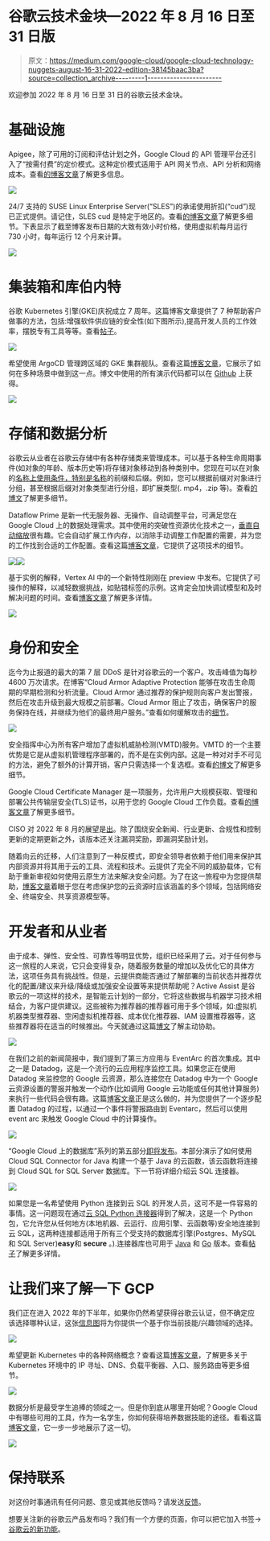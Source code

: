 # 谷歌云技术金块—2022 年 8 月 16 日至 31 日版

> 原文：<https://medium.com/google-cloud/google-cloud-technology-nuggets-august-16-31-2022-edition-38145baac3ba?source=collection_archive---------1----------------------->

欢迎参加 2022 年 8 月 16 日至 31 日的谷歌云技术金块。

# **基础设施**

Apigee，除了可用的订阅和评估计划之外，Google Cloud 的 API 管理平台还引入了“按需付费”的定价模式。这种定价模式适用于 API 网关节点、API 分析和网络成本。查看[的博客文章](https://cloud.google.com/blog/products/api-management/introducing-pay-as-you-go-pricing-for-apigee-api-management)了解更多信息。

![](img/ddbbaa8d8b47480c966926ca78064ff1.png)

24/7 支持的 SUSE Linux Enterprise Server(“SLES”)的承诺使用折扣(“cud”)现已正式提供。请记住，SLES cud 是特定于地区的。查看[的博客文章](https://cloud.google.com/blog/products/compute/suse-linux-enterprise-server-committed-use-discount-sles-cud-on-google-cloud)了解更多细节。下表显示了截至博客发布日期的大致有效小时价格，使用虚拟机每月运行 730 小时，每年运行 12 个月来计算。

![](img/35361f2d8582369e443293b521b0abf9.png)

# **集装箱和库伯内特**

谷歌 Kubernetes 引擎(GKE)庆祝成立 7 周年。这篇博客文章提供了 7 种帮助客户做事的方法，包括:增强软件供应链的安全性(如下图所示),提高开发人员的工作效率，摆脱专有工具等等。查看[帖子](https://cloud.google.com/blog/products/containers-kubernetes/benefits-of-using-kubernetes)。

![](img/c57eee5f983b336d17d56d0c7f183dbf.png)

希望使用 ArgoCD 管理跨区域的 GKE 集群舰队。查看这篇[博客文章](https://cloud.google.com/blog/products/containers-kubernetes/building-a-fleet-with-argocd-and-gke)，它展示了如何在多种场景中做到这一点。博文中使用的所有演示代码都可以在 [Github](https://github.com/GoogleCloudPlatform/gke-poc-toolkit-demos/tree/main/gke-fleets-with-argocd) 上获得。

![](img/61f7b9e8d2518f9594ce7287ae6b5433.png)

# **存储和数据分析**

谷歌云从业者在谷歌云存储中有各种存储类来管理成本。可以基于各种生命周期事件(如对象的年龄、版本历史等)将存储对象移动到各种类别中。您现在可以在对象的[名称上使用条件，特别是名称](https://cloud.google.com/storage/docs/lifecycle#conditions)的前缀和后缀。例如，您可以根据前缀对对象进行分组，甚至根据后缀对对象类型进行分组，即扩展类型(. mp4，.zip 等)。查看[的博文](https://cloud.google.com/blog/products/storage-data-transfer/understanding-cloud-storages-new-prefix-and-suffix-lifecycle-rules)了解更多细节。

Dataflow Prime 是新一代无服务器、无操作、自动调整平台，可满足您在 Google Cloud 上的数据处理需求。其中使用的突破性资源优化技术之一，[垂直自动缩放](https://cloud.google.com/dataflow/docs/guides/deploying-a-pipeline#vertical-autoscaling)很有趣。它会自动扩展工作内存，以消除手动调整工作配置的需要，并为您的工作找到合适的工作配置。查看这篇[博客文章](https://cloud.google.com/blog/products/data-analytics/introducing-vertical-autoscaling-in-dataflow-prime)，它提供了这项技术的细节。

![](img/5b9db4866a5109a2cb484f0773e09683.png)![](img/f2a11c4f9266762bcdefb9be94c41f79.png)

基于实例的解释，Vertex AI 中的一个新特性刚刚在 preview 中发布。它提供了可操作的解释，以减轻数据挑战，如贴错标签的示例。这肯定会加快调试模型和及时解决问题的时间。查看[博客文章](https://cloud.google.com/blog/products/ai-machine-learning/example-based-explanations-to-build-better-aiml-models)了解更多详情。

![](img/c8cf7730adf6dcf3a7718a8c575603ef.png)

# **身份和安全**

迄今为止报道的最大的第 7 层 DDoS 是针对谷歌云的一个客户。攻击峰值为每秒 4600 万次请求。在博客“Cloud Armor Adaptive Protection 能够在攻击生命周期的早期检测和分析流量。Cloud Armor 通过推荐的保护规则向客户发出警报，然后在攻击升级到最大规模之前部署。Cloud Armor 阻止了攻击，确保客户的服务保持在线，并继续为他们的最终用户服务。”查看如何缓解攻击的[细节](https://cloud.google.com/blog/products/identity-security/how-google-cloud-blocked-largest-layer-7-ddos-attack-at-46-million-rps)。

![](img/07c985eb35ba2ba07fa3eee67dd988b0.png)

安全指挥中心为所有客户增加了虚拟机威胁检测(VMTD)服务。VMTD 的一个主要优势是它是从虚拟机管理程序部署的，而不是在实例内部。这是一种对对手不可见的方法，避免了额外的计算开销，客户只需选择一个复选框。查看[的博文](https://cloud.google.com/blog/products/identity-security/introducing-virtual-machine-threat-detection-to-block-critical-threats)了解更多细节。

Google Cloud Certificate Manager 是一项服务，允许用户大规模获取、管理和部署公共传输层安全(TLS)证书，以用于您的 Google Cloud 工作负载。查看[的博客文章](https://cloud.google.com/blog/products/identity-security/introducing-general-availability-of-google-cloud-certificate-manager)了解更多细节。

CISO 对 2022 年 8 月的展望是[出](https://cloud.google.com/blog/products/identity-security/cloud-ciso-perspectives-august-2022)。除了围绕安全新闻、行业更新、合规性和控制更新的定期更新之外，该版本还关注漏洞奖励，即漏洞奖励计划。

随着向云的迁移，人们注意到了一种反模式，即安全领导者依赖于他们用来保护其内部资源并将其用于云的工具、流程和技术。云提供了完全不同的威胁载体，它有助于重新审视如何使用云原生方法来解决安全问题。为了在这一旅程中为您提供帮助，[博客文章](https://cloud.google.com/blog/products/identity-security/why-cisos-need-to-adapt-their-mental-models-of-security-for-cloud)着眼于您在考虑保护您的云资源时应该涵盖的多个领域，包括网络安全、终端安全、共享资源模型等。

# **开发者和从业者**

由于成本、弹性、安全性、可靠性等明显优势，组织已经采用了云。对于任何参与这一旅程的人来说，它只会变得复杂，随着服务数量的增加以及优化它的具体方法，这项任务具有挑战性。但是，云提供商能否通过了解部署的当前状态并推荐优化的配置/建议来升级/降级或加强安全设置等来提供帮助呢？Active Assist 是谷歌云的一项这样的技术，是智能云计划的一部分，它将这些数据与机器学习技术相结合，为客户提供建议。这些被称为推荐器的推荐器可用于多个领域，如:虚拟机机器类型推荐器、空闲虚拟机推荐器、成本优化推荐器、IAM 设置推荐器等，这些推荐器将在适当的时候推出。今天就通过这篇[博文](https://cloud.google.com/blog/topics/developers-practitioners/make-most-your-cloud-deployment-active-assist)了解主动协助。

![](img/be1568bd80b195daaa59f04a56f36aaa.png)

在我们之前的新闻简报中，我们提到了第三方应用与 EventArc 的首次集成。其中之一是 Datadog，这是一个流行的云应用程序监控工具。如果您正在使用 Datadog 来监控您的 Google 云资源，那么连接您在 Datadog 中为一个 Google 云资源设置的警报并触发一个动作(比如调用 Google 云功能或任何其他计算服务)来执行一些代码会很有趣。这篇[博客文章](https://cloud.google.com/blog/topics/developers-practitioners/route-datadog-monitoring-alerts-google-cloud-eventarc)正是这么做的，并为您提供了一个逐步配置 Datadog 的过程，以通过一个事件将警报路由到 Eventarc，然后可以使用 event arc 来触发 Google Cloud 中的计算操作。

![](img/e5e03b40679893bba1765fa3d786ab24.png)

“Google Cloud 上的数据库”系列的第五部分[即将发布](https://cloud.google.com/blog/topics/developers-practitioners/lightweight-application-development-serverless-cloud-functions-java-and-cloud-sql-sql-server-2-minutes)。本部分演示了如何使用 Cloud SQL Connector for Java 构建一个基于 Java 的云函数，该云函数将连接到 Cloud SQL for SQL Server 数据库。下一节将详细介绍云 SQL 连接器。

![](img/f555981844851b814eed46e7fd4d481a.png)

如果您是一名希望使用 Python 连接到云 SQL 的开发人员，这可不是一件容易的事情。这一问题现在通过[云 SQL Python 连接器](https://pypi.org/project/cloud-sql-python-connector/)得到了解决，这是一个 Python 包，它允许您从任何地方(本地机器、云运行、应用引擎、云函数等)安全地连接到云 SQL，这两种连接都适用于所有三个受支持的数据库引擎(Postgres、MySQL 和 SQL Server)**easy**和 **secure** 。).连接器库也可用于 [Java](https://github.com/GoogleCloudPlatform/cloud-sql-jdbc-socket-factory) 和 [Go](https://github.com/GoogleCloudPlatform/cloud-sql-go-connector) 版本。查看[帖子](https://cloud.google.com/blog/topics/developers-practitioners/how-connect-cloud-sql-using-python-easy-way)了解更多详情。

# 让我们来了解一下 GCP

我们正在进入 2022 年的下半年，如果你仍然希望获得谷歌云认证，但不确定应该选择哪种认证，这张[信息图](https://cloud.google.com/blog/topics/training-certifications/which-google-cloud-certification-exam-should-you-take)将为你提供一个基于你当前技能/兴趣领域的选择。

![](img/05aed3bfc3b12ce20303021c3608236b.png)

希望更新 Kubernetes 中的各种网络概念？查看这篇[博客文章](https://cloud.google.com/blog/topics/developers-practitioners/understanding-basic-networking-gke-networking-basics)，了解更多关于 Kubernetes 环境中的 IP 寻址、DNS、负载平衡器、入口、服务路由等更多细节。

![](img/047f4cceecfc655ef5618c98e7db0dc3.png)

数据分析是最受学生追捧的领域之一。但是你到底从哪里开始呢？Google Cloud 中有哪些可用的工具，作为一名学生，你如何获得培养数据技能的途径。看看这篇[博客文章](https://cloud.google.com/blog/topics/developers-practitioners/leveling-your-data-analysis-skills-student)，它一步一步地展示了这一切。

![](img/b08fe7724431c2886375cd7ce63295e1.png)

# 保持联系

对这份时事通讯有任何问题、意见或其他反馈吗？请发送[反馈](https://forms.gle/UAsAS7YLxYSBTNBy9)。

想要关注新的谷歌云产品发布吗？我们有一个方便的页面，你可以把它加入书签→ [谷歌云的新功能](https://bit.ly/3umz3cA?utm_source=ext&utm_medium=partner&utm_campaign=CDR_rom_gcp_gcptechnuggets_feb-a-2022_021622&utm_content=-)。